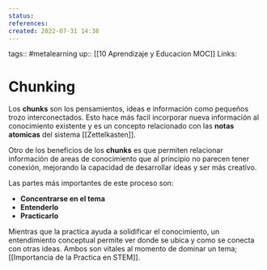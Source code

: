 ```yaml
---
status:
references:
created: 2022-07-31 14:38
---
```

tags:: #metalearning 
up:: [[10 Aprendizaje y Educacion MOC]]
Links: 
# Chunking
Los **chunks** son los pensamientos, ideas e información como pequeños trozo interconectados. Esto hace más facil incorporar nueva información al conocimiento existente y es un concepto relacionado con las **notas atomicas** del sistema [[Zettelkasten]].

Otro de los beneficios de los **chunks** es que permiten relacionar información de areas de conocimiento que al principio no parecen tener conexión, mejorando la capacidad de desarrollar ideas y ser más creativo.

Las partes más importantes de este proceso son:
- **Concentrarse en el tema**
- **Entenderlo**
- **Practicarlo** 

Mientras que la practica ayuda a solidificar el conocimiento, un entendimiento conceptual permite ver donde se ubica y como se conecta con otras ideas. Ambos son vitales al momento de dominar un tema; [[Importancia de la Practica en STEM]].